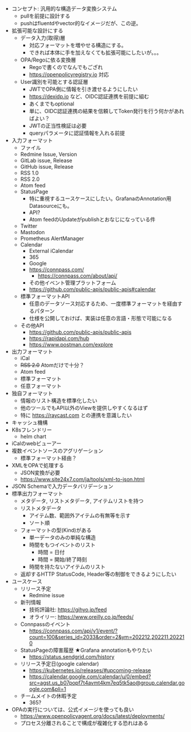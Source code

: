 - コンセプト: 汎用的な構造データ変換システム
  - pullを前提に設計する
  - pushはfluentdやvector的なイメージだが、この逆。
- 拡張可能な設計にする
  - データ入力(取得)層
    - 対応フォーマットを増やせる構造にする。
    - できれば本体に手を加えなくても拡張可能にしたいが。。。
  - OPA/Regoに依る変換層
    - Regoで書くのでなんでもござれ
    - https://openpolicyregistry.io 対応
  - User識別を可能とする認証層
    - JWTでOPA側に情報を引き渡せるようにしたい
    - https://dexidp.io など、OIDC認証連携を前提に組む
    - あくまでもoptional
    - 単に、OIDC認証連携の結果を信頼してToken発行を行う何かがあればよい？
    - JWTの正当性検証は必要
    - queryパラメータに認証情報を入れる前提
- 入力フォーマット
  - ファイル
  - Redmine Issue, Version
  - GitLab issue, Release
  - GitHub issue, Release
  - RSS 1.0
  - RSS 2.0
  - Atom feed
  - StatusPage
    - 特に重視するユースケースにしたい。GrafanaのAnnotation用Datasourceにも。
    - API?
    - Atom feedのUpdateがpublishとおなじになっている件
  - Twitter
  - Mastodon
  - Prometheus AlertManager
  - Calendar
    - External iCalendar
    - 365
    - Google
    - https://connpass.com/
      - https://connpass.com/about/api/
    - その他イベント管理プラットフォーム
    - https://github.com/public-apis/public-apis#calendar
  - 標準フォーマットAPI
    - 任意のデータソース対応するため、一度標準フォーマットを経由するパターン
    - 仕様を公開しておけば、実装は任意の言語・形態で可能になる
  - その他API
    - https://github.com/public-apis/public-apis
    - https://rapidapi.com/hub
    - https://www.postman.com/explore
- 出力フォーマット
  - iCal
  - ~~RSS 2.0~~ Atomだけで十分？
  - Atom feed
  - 標準フォーマット
  - 任意フォーマット
- 独自フォーマット
  - 情報のリスト構造を標準化したい
  - 他のツールでもAPI以外のViewを提供しやすくなるはず
  - 特に https://raycast.com との連携を意識したい
- キャッシュ機構
- K8sフレンドリー
  - helm chart
- iCalのwebビューアー
- 複数イベントソースのアグリゲーション
  - 標準フォーマット経由？
- XMLをOPAで処理する
  - JSON変換が必要
  - https://www.site24x7.com/ja/tools/xml-to-json.html
- JSON Schemaで入力データバリデーション
- 標準出力フォーマット
  - メタデータ, リストメタデータ, アイテムリストを持つ
  - リストメタデータ
    - アイテム数、範囲外アイテムの有無等を示す
    - ソート順
  - フォーマットの型(Kind)がある
    - 単一データのみの単純な構造
    - 時間をもつイベントのリスト
      - 時間 = 日付
      - 時間 = 開始/終了時刻
    - 時間を持たないアイテムのリスト
  - 返却するHTTP StatusCode, Header等の制御をできるようにしたい
- ユースケース
  - リリース予定
    - Redmine issue
  - 新刊情報
    - 技術評論社: https://gihyo.jp/feed
    - オライリー: https://www.oreilly.co.jp/feeds/
  - Connpassのイベント
    - https://connpass.com/api/v1/event/?count=100&series_id=2033&order=2&ym=202212,202211,202210
  - StatusPageの障害履歴 ★Grafana annotationもやりたい
    - https://status.sendgrid.com/history
  - リリース予定日(google calendar)
    - https://kubernetes.io/releases/#upcoming-release
    - https://calendar.google.com/calendar/u/0/embed?src=agst.us_b07popf7t4avmt4km7eq5tk5ao@group.calendar.google.com&pli=1
  - チームメイトの休暇予定
    - 365?
- OPAの実行については、公式イメージを使っても良い
  - https://www.openpolicyagent.org/docs/latest/deployments/
  - プロセス分離されることで構成が複雑化する恐れはある
